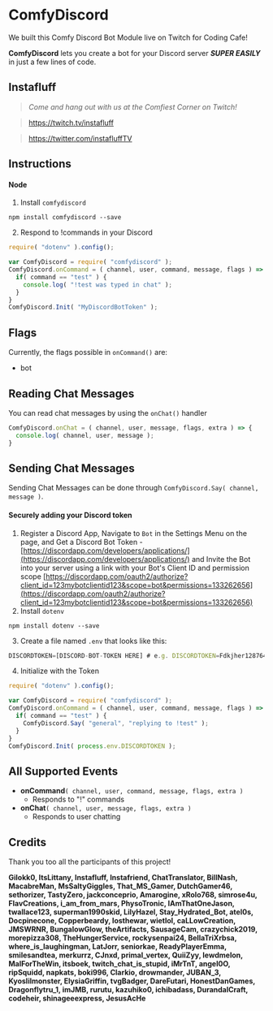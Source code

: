 # ComfyDiscord
We built this Comfy Discord Bot Module live on Twitch for Coding Cafe!

**ComfyDiscord** lets you create a bot for your Discord server ***SUPER EASILY*** in just a few lines of code.

## Instafluff ##
> *Come and hang out with us at the Comfiest Corner on Twitch!*

> https://twitch.tv/instafluff

> https://twitter.com/instafluffTV

## Instructions ##

#### Node
1. Install `comfydiscord`
```
npm install comfydiscord --save
```

2. Respond to !commands in your Discord
```javascript
require( "dotenv" ).config();

var ComfyDiscord = require( "comfydiscord" );
ComfyDiscord.onCommand = ( channel, user, command, message, flags ) => {
  if( command == "test" ) {
    console.log( "!test was typed in chat" );
  }
}
ComfyDiscord.Init( "MyDiscordBotToken" );
```

## Flags ##

Currently, the flags possible in `onCommand()` are:

- bot

## Reading Chat Messages ##

You can read chat messages by using the `onChat()` handler

```javascript
ComfyDiscord.onChat = ( channel, user, message, flags, extra ) => {
  console.log( channel, user, message );
}
```

## Sending Chat Messages ##

Sending Chat Messages can be done through `ComfyDiscord.Say( channel, message )`.

#### Securely adding your Discord token
1. Register a Discord App, Navigate to `Bot` in the Settings Menu on the page, and Get a Discord Bot Token - [https://discordapp.com/developers/applications/](https://discordapp.com/developers/applications/)
and Invite the Bot into your server using a link with your Bot's Client ID and permission scope [https://discordapp.com/oauth2/authorize?client_id=123mybotclientid123&scope=bot&permissions=133262656](https://discordapp.com/oauth2/authorize?client_id=123mybotclientid123&scope=bot&permissions=133262656)
2. Install `dotenv`
```
npm install dotenv --save
```
3. Create a file named `.env` that looks like this:
```javascript
DISCORDTOKEN=[DISCORD-BOT-TOKEN HERE] # e.g. DISCORDTOKEN=Fdkjher128764Da3B
```
4. Initialize with the Token
```javascript
require( "dotenv" ).config();

var ComfyDiscord = require( "comfydiscord" );
ComfyDiscord.onCommand = ( channel, user, command, message, flags ) => {
  if( command == "test" ) {
    ComfyDiscord.Say( "general", "replying to !test" );
  }
}
ComfyDiscord.Init( process.env.DISCORDTOKEN );
```

## All Supported Events ##

 - **onCommand**`( channel, user, command, message, flags, extra )`
    - Responds to "!" commands
 - **onChat**`( channel, user, message, flags, extra )`
    - Responds to user chatting

## Credits ##
Thank you too all the participants of this project!

**Gilokk0, ItsLittany, Instafluff, Instafriend, ChatTranslator, BillNash, MacabreMan, MsSaltyGiggles, That_MS_Gamer, DutchGamer46, sethorizer, TastyZero, jackconceprio, Amarogine, xRolo768, simrose4u, FlavCreations, i_am_from_mars, PhysoTronic, IAmThatOneJason, twallace123, superman1990skid, LilyHazel, Stay_Hydrated_Bot, atel0s, Docpinecone, Copperbeardy, losthewar, wietlol, caLLowCreation, JMSWRNR, BungalowGlow, theArtifacts, SausageCam, crazychick2019, morepizza308, TheHungerService, rockysenpai24, BellaTriXrbsa, where_is_laughingman, LatJorr, seniorkae, ReadyPlayerEmma, smilesandtea, merkurrz, CJnxd, primal_vertex, QuiiZyy, lewdmelon, MalForTheWin, itsboek, twitch_chat_is_stupid, iMrTnT, angel0O, ripSquidd, napkats, boki996, Clarkio, drowmander, JUBAN_3, Kyoslilmonster, ElysiaGriffin, tvgBadger, DareFutari, HonestDanGames, Dragonflytru_1, imJMB, rurutu, kazuhiko0, ichibadass, DurandalCraft, codeheir, shinageeexpress, JesusAcHe**
